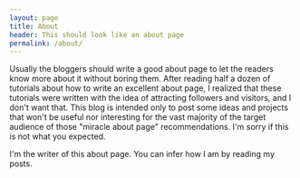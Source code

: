 ```yaml
---
layout: page
title: About
header: This should look like an about page
permalink: /about/
---
```


Usually the bloggers should write a good about page to let the readers know more about it without boring them. After reading half a dozen of tutorials about how to write an excellent about page, I realized that these tutorials were written with the idea of attracting followers and visitors, and I don't want that. This blog is intended only to post some ideas and projects that won't be useful nor interesting for the vast majority of the target audience of those "miracle about page" recommendations. I'm sorry if this is not what you expected.

I'm the writer of this about page. You can infer how I am by reading my posts.
